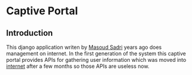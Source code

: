 # Captive Portal

## Introduction

This django application writen by [Masoud Sadri](https://github.com/msadri70) years ago does management on internet.
In the first generation of the system this captive portal provides APIs for gathering
user information which was moved into [internet](https://github.com/aut-cic/internet) after a few months so those APIs
are useless now.

